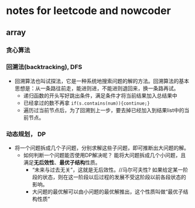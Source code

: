 # notes for leetcode and nowcoder

## array

### 贪心算法

### 回溯法(backtracking), DFS
- 回溯算法也叫试探法，它是一种系统地搜索问题的解的方法。回溯算法的基本思想是：从一条路往前走，能进则进，不能进则退回来，换一条路再试。
  - 递归函数的开头写好跳出条件，满足条件才将当前结果加入总结果中
  - 已经拿过的数不再拿 `if(s.contains(num)){continue;}`
  - 遍历过当前节点后，为了回溯到上一步，要去掉已经加入到结果list中的当前节点。

### 动态规划， DP
- 将一个问题拆成几个子问题，分别求解这些子问题，即可推断出大问题的解。
  - 如何判断一个问题能否使用DP解决呢？ 能将大问题拆成几个小问题，且满足**无后效性**、**最优子结构**性质。
    - “未来与过去无关”，这就是无后效性。//马尔可夫性? 如果给定某一阶段的状态，则在这一阶段以后过程的发展不受这阶段以前各段状态的影响。
    - 大问题的最优解可以由小问题的最优解推出，这个性质叫做“最优子结构性质”